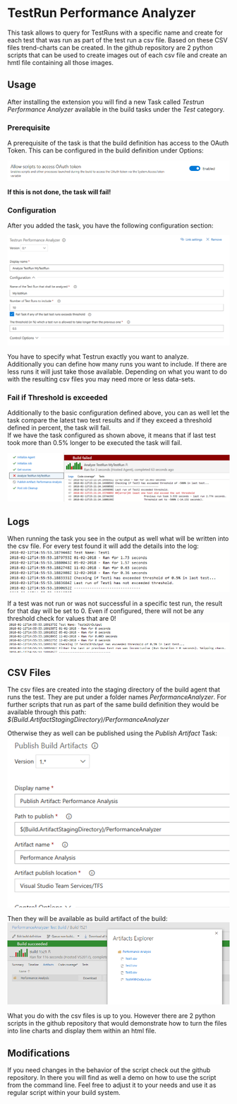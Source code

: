 # TestRun Performance Analyzer

This task allows to query for TestRuns with a specific name and create for each test that was run as part of the test run a csv file. Based on these CSV files trend-charts can be created. In the github repository are 2 python scripts that can be used to create images out of each csv file and create an hmtl file containing all those images.  

## Usage
After installing the extension you will find a new Task called *Testrun Performance Analyzer* available in the build tasks under the *Test* category.  

### Prerequisite
A prerequisite of the task is that the build definition has access to the OAuth Token. This can be configured in the build definition under Options:

![Token Access](https://raw.githubusercontent.com/huserben/PerformanceTestVisualizer/master/images/tokenAccess.PNG)

**If this is not done, the task will fail!**

### Configuration
After you added the task, you have the following configuration section:  

![Sample Configuration](https://raw.githubusercontent.com/huserben/PerformanceTestVisualizer/master/images/sampleconfiguration.PNG)

You have to specify what Testrun exactly you want to analyze.  
Additionally you can define how many runs you want to include. If there are less runs it will just take those available. Depending on what you want to do with the resulting csv files you may need more or less data-sets.

### Fail if Threshold is exceeded
Additionally to the basic configuration defined above, you can as well let the task compare the latest two test results and if they exceed a threshold defined in percent, the task will fail.  
If we have the task configured as shown above, it means that if last test took more than 0.5% longer to be executed the task will fail.

![Failed Task](https://raw.githubusercontent.com/huserben/PerformanceTestVisualizer/master/images/failedTask.PNG)

## Logs
When running the task you see in the output as well what will be written into the csv file. For every test found it will add the details into the log:  
![Log Output](https://raw.githubusercontent.com/huserben/PerformanceTestVisualizer/master/images/logoutput.PNG)

If a test was not run or was not successful in a specific test run, the result for that day will be set to 0. Even if configured, there will not be any threshold check for values that are 0!  
![Inconclusive Results](https://raw.githubusercontent.com/huserben/PerformanceTestVisualizer/master/images/inconclusiveResults.PNG)

## CSV Files
The csv files are created into the staging directory of the build agent that runs the test. They are put under a folder names *PerformanceAnalyzer*.  For further scripts that run as part of the same build definition they would be available through this path:  
*$(Build.ArtifactStagingDirectory)/PerformanceAnalyzer*  

Otherwise they as well can be published using the *Publish Artifact* Task:  
![Publish CSV Filed](https://raw.githubusercontent.com/huserben/PerformanceTestVisualizer/master/images/PublishTask.PNG) 

Then they will be available as build artifact of the build:  
![Artifacts](https://raw.githubusercontent.com/huserben/PerformanceTestVisualizer/master/images/Artifacts.PNG)

What you do with the csv files is up to you. However there are 2 python scripts in the github repository that would demonstrate how to turn the files into line charts and display them within an html file.

## Modifications
If you need changes in the behavior of the script check out the github repository. In there you will find as well a demo on how to use the script from the command line. Feel free to adjust it to your needs and use it as regular script within your build system. 
